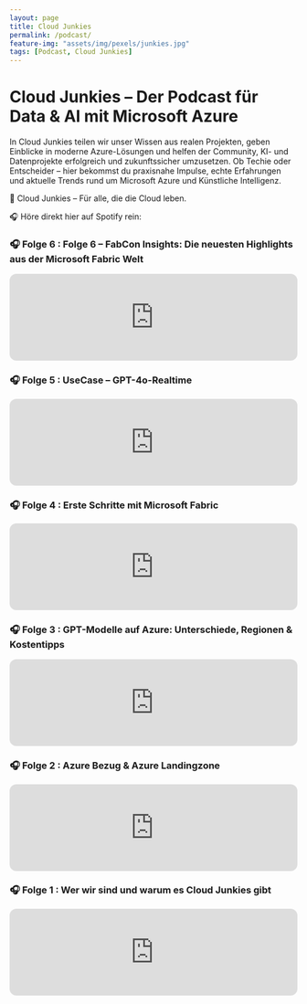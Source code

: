 ```yaml
---
layout: page
title: Cloud Junkies
permalink: /podcast/
feature-img: "assets/img/pexels/junkies.jpg"
tags: [Podcast, Cloud Junkies]
---
```



# Cloud Junkies – Der Podcast für Data & AI mit Microsoft Azure

In Cloud Junkies teilen wir unser Wissen aus realen Projekten, geben Einblicke in moderne Azure-Lösungen und helfen der Community, KI- und Datenprojekte erfolgreich und zukunftssicher umzusetzen.
Ob Techie oder Entscheider – hier bekommst du praxisnahe Impulse, echte Erfahrungen und aktuelle Trends rund um Microsoft Azure und Künstliche Intelligenz.

🚀 Cloud Junkies – Für alle, die die Cloud leben.

🎧 Höre direkt hier auf Spotify rein:<br>

<!-- 🎧 Folge 6: Folge 6 – FabCon Insights: Die neuesten Highlights aus der Microsoft Fabric Welt -->
<h3>🎧 Folge 6 : Folge 6 – FabCon Insights: Die neuesten Highlights aus der Microsoft Fabric Welt</h3>
<iframe 
  style="border-radius:12px" 
  src="https://open.spotify.com/embed/episode/3vuAojUxKnNzsFKhFq2KI9?utm_source=generator" 
  width="100%" 
  height="152" 
  frameborder="0" 
  allowfullscreen="" 
  allow="autoplay; clipboard-write; encrypted-media; fullscreen; picture-in-picture" 
  loading="lazy">
</iframe>

<!-- 🎧 Folge 5: UseCase – GPT-4o-Realtime -->
<h3>🎧 Folge 5 : UseCase – GPT-4o-Realtime</h3>
<iframe 
  style="border-radius:12px" 
  src="https://open.spotify.com/embed/episode/53y3UgUIbCiHf8fEqQWQKq?utm_source=generator" 
  width="100%" 
  height="152" 
  frameborder="0" 
  allowfullscreen="" 
  allow="autoplay; clipboard-write; encrypted-media; fullscreen; picture-in-picture" 
  loading="lazy">
</iframe>

<!-- 🎧 Folge 4 -->
<h3>🎧 Folge 4 : Erste Schritte mit Microsoft Fabric</h3>
<iframe 
  style="border-radius:12px" 
  src="https://open.spotify.com/embed/episode/00G2Gas8Lh9gVmHRxOzCYc?utm_source=generator" 
  width="100%" 
  height="152" 
  frameborder="0" 
  allowfullscreen="" 
  allow="autoplay; clipboard-write; encrypted-media; fullscreen; picture-in-picture" 
  loading="lazy">
</iframe>

<!-- 🎧 Folge 3 -->
<h3>🎧 Folge 3 : GPT-Modelle auf Azure: Unterschiede, Regionen & Kostentipps</h3>
<iframe 
  style="border-radius:12px" 
  src="https://open.spotify.com/embed/episode/4BtmZd2aT3Fn3X1c5CH6s6?utm_source=generator" 
  width="100%" 
  height="152" 
  frameborder="0" 
  allowfullscreen="" 
  allow="autoplay; clipboard-write; encrypted-media; fullscreen; picture-in-picture" 
  loading="lazy">
</iframe>

<!-- 🎧 Folge 2: Azure Bezug & Azure Landingzone -->
<h3>🎧 Folge 2 : Azure Bezug & Azure Landingzone</h3>
<iframe 
  style="border-radius:12px" 
  src="https://open.spotify.com/embed/episode/1VYwc5HJ8zsIBJ1wv7R8bk?utm_source=generator" 
  width="100%" 
  height="152" 
  frameborder="0" 
  allowfullscreen="" 
  allow="autoplay; clipboard-write; encrypted-media; fullscreen; picture-in-picture" 
  loading="lazy">
</iframe>

<!-- 🎧 Folge 1: Wer wir sind und warum es Cloud Junkies gibt -->
<h3>🎧 Folge 1 : Wer wir sind und warum es Cloud Junkies gibt</h3>
<iframe 
  style="border-radius:12px" 
  src="https://open.spotify.com/embed/episode/1e7RWSNbvY19nTN4lIteXi?utm_source=generator" 
  width="100%" 
  height="152" 
  frameborder="0" 
  allowfullscreen="" 
  allow="autoplay; clipboard-write; encrypted-media; fullscreen; picture-in-picture" 
  loading="lazy">
</iframe>

<br><br>
